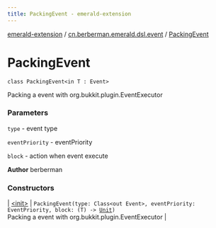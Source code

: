 ```yaml
---
title: PackingEvent - emerald-extension
---
```


[emerald-extension](../../index.html) / [cn.berberman.emerald.dsl.event](../index.html) / [PackingEvent](.)

# PackingEvent

`class PackingEvent<in T : Event>`

Packing a event with org.bukkit.plugin.EventExecutor

### Parameters

`type` - event type

`eventPriority` - eventPriority

`block` - action when event execute

**Author**
berberman

### Constructors

| [&lt;init&gt;](-init-.html) | `PackingEvent(type: Class<out Event>, eventPriority: EventPriority, block: (T) -> `[`Unit`](https://kotlinlang.org/api/latest/jvm/stdlib/kotlin/-unit/index.html)`)`<br>Packing a event with org.bukkit.plugin.EventExecutor |


